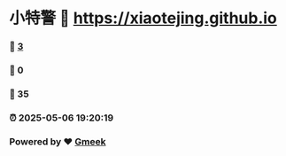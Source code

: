 # 小特警 :link: https://xiaotejing.github.io 
### :page_facing_up: [3](https://xiaotejing.github.io/tag.html) 
### :speech_balloon: 0 
### :hibiscus: 35 
### :alarm_clock: 2025-05-06 19:20:19 
### Powered by :heart: [Gmeek](https://github.com/Meekdai/Gmeek)
